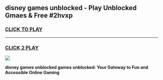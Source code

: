 
## disney games unblocked - Play Unblocked Gmaes & Free #2hvxp
<h3>
<a href="https://news.freeplayer.one?title=disney_games_unblocked&ref=03M">CLICK TO PLAY</a></h3>
<hr>

<h3>
<a href="https://news.freeplayer.one?title=disney_games_unblocked&ref=03M">CLICK 2 PLAY</a>
  
</h3>

<a href="https://news.freeplayer.one?title=disney_games_unblocked&ref=03M"><img src="https://clearcache.store/games.png"></a>


**disney games unblocked games unblocked: Your Gateway to Fun and Accessible Online Gaming**
